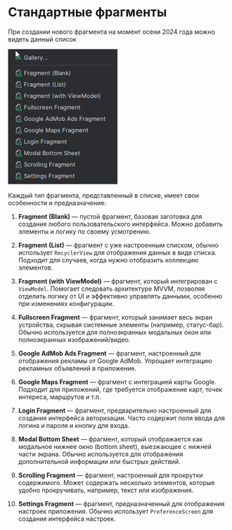 # Стандартные фрагменты

При создании нового фрагмента на момент осени 2024 года можно видеть данный список

![вот тут да](./images/StandartConfigurations.jpg)

Каждый тип фрагмента, представленный в списке, имеет свои особенности и предназначение:

1. **Fragment (Blank)** — пустой фрагмент, базовая заготовка для создания любого пользовательского интерфейса. Можно добавить элементы и логику по своему усмотрению.

2. **Fragment (List)** — фрагмент с уже настроенным списком, обычно использует `RecyclerView` для отображения данных в виде списка. Подходит для случаев, когда нужно отобразить коллекцию элементов.

3. **Fragment (with ViewModel)** — фрагмент, который интегрирован с `ViewModel`. Помогает следовать архитектуре MVVM, позволяя отделить логику от UI и эффективно управлять данными, особенно при изменениях конфигурации.

4. **Fullscreen Fragment** — фрагмент, который занимает весь экран устройства, скрывая системные элементы (например, статус-бар). Обычно используется для полноэкранных модальных окон или полноэкранных изображений/видео.

5. **Google AdMob Ads Fragment** — фрагмент, настроенный для отображения рекламы от Google AdMob. Упрощает интеграцию рекламных объявлений в приложение.

6. **Google Maps Fragment** — фрагмент с интеграцией карты Google. Подходит для приложений, где требуется отображение карт, точек интереса, маршрутов и т.п.

7. **Login Fragment** — фрагмент, предварительно настроенный для создания интерфейса авторизации. Часто содержит поля ввода для логина и пароля и кнопку для входа.

8. **Modal Bottom Sheet** — фрагмент, который отображается как модальное нижнее окно (bottom sheet), выезжающее с нижней части экрана. Обычно используется для отображения дополнительной информации или быстрых действий.

9. **Scrolling Fragment** — фрагмент, настроенный для прокрутки содержимого. Может содержать несколько элементов, которые удобно прокручивать, например, текст или изображения.

10. **Settings Fragment** — фрагмент, предназначенный для отображения настроек приложения. Обычно использует `PreferenceScreen` для создания интерфейса настроек.